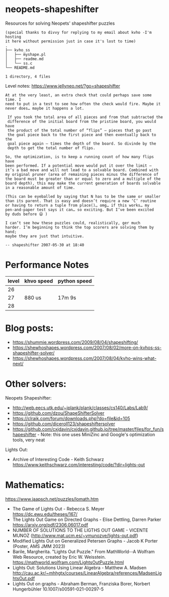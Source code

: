 # neopets-shapeshifter
Resources for solving Neopets' shapeshifter puzzles

```
(special thanks to divvy for replying to my email about kvho -I'm hosting
it here without permission just in case it's lost to time)
.
├── kvho_ss
│   ├── myshape.pl
│   ├── readme.md
│   └── ss.c
└── README.md

1 directory, 4 files
```

Level notes:
https://www.jellyneo.net/?go=shapeshifter

```
At at the very least, an extra check that could perhaps save some time. I
need to put in a test to see how often the check would fire. Maybe it
never does… maybe it happens a lot.

 If you took the total area of all pieces and from that subtracted the
 difference of the initial board from the pristine board, you would have
 the product of the total number of “flips” — pieces that go past
 the goal piece back to the first piece and then eventually back to the
 goal piece again — times the depth of the board. So divinde by the
 depth to get the total number of flips.

So, the optimization, is to keep a running count of how many flips have
been performed. If a potential move would put it over the limit —
it’s a bad move and will not lead to a solvable board. Combined with
my original pruner (area of remaining pieces minus the difference of
the board must be greater than or equal to zero and a multiple of the
board depth), this may make the current generation of boards solvable
in a reasonable amount of time.

(This can be eyeballed by saying that N has to be the same or smaller
than its parent. That is easy and doesn’t require a new ‘C’ routine
or having to return a tuple from place()… omg… if this works… my
pen-and-paper test says it can… so exciting. But I’ve been excited
by duds before 😦 )

I can’t see how these puzzles could, realistically, ger much
harder. I’m beginning to think the top scorers are solving them by hand;
maybe they are just that intuitive.

-- shapeshifter 2007-05-30 at 18:40
```

# Performance Notes

| level | khvo speed | python speed |
|-------|------------|--------------|
| 26    |            |              |
| 27    | 880 us     | 17m 9s       |
| 28    |            |              |

# Blog posts:

- https://shummie.wordpress.com/2009/08/04/shapeshifting/
- https://shewhoshapes.wordpress.com/2007/08/02/more-on-kvhos-ss-shapeshifter-solver/
- https://shewhoshapes.wordpress.com/2007/08/04/kvho-wins-what-next/

# Other solvers:

Neopets Shapeshifter:
- http://web.eecs.utk.edu/~jplank/plank/classes/cs140/Labs/Lab9/
- https://github.com/dzou/ShapeShifterSolver
- https://clraik.com/forum/downloads.php?do=file&id=105
- https://github.com/diceroll123/shapeshiftersolver
- https://github.com/cxjdavin/cxjdavin.github.io/tree/master/files/for_fun/shapeshifter - Note: this one uses MiniZinc and Google's optimization tools, very neat

Lights Out:
- Archive of Interesting Code - Keith Schwarz https://www.keithschwarz.com/interesting/code/?dir=lights-out

# Mathematics:
https://www.jaapsch.net/puzzles/lomath.htm

- The Game of Lights Out - Rebecca S. Meyer https://dc.ewu.edu/theses/167/
- The Lights Out Game on Directed Graphs - Elise Dettling, Darren Parker https://arxiv.org/pdf/2306.06017.pdf
- NUMBER OF SOLUTIONS TO THE LIGTHS OUT GAME - VICENTE MUNOZ (http://www.mat.ucm.es/~vmunozve/lights-out.pdf)
- Modified Lights Out on Generalized Petersen Graphs - Jacob K Porter (Poster, AMS JMM 2023)
- Barile, Margherita. "Lights Out Puzzle." From MathWorld--A Wolfram Web Resource, created by Eric W. Weisstein. https://mathworld.wolfram.com/LightsOutPuzzle.html
- Lights Out: Solutions Using Linear Algebra - Matthew A. Madsen http://cau.ac.kr/~mhhgtx/courses/LinearAlgebra/references/MadsenLightsOut.pdf
- Lights Out on graphs - Abraham Berman, Franziska Borer, Norbert Hungerbühler 10.1007/s00591-021-00297-5

